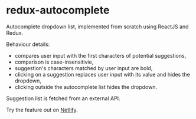 # redux-autocomplete
 
Autocomplete dropdown list, implemented from scratch using ReactJS and Redux.

Behaviour details:
- compares user input with the first characters of potential suggestions,
- comparison is case-insensitivie,
- suggestion's characters matched by user input are bold,
- clicking on a suggestion replaces user input with its value and hides the dropdown,
- clicking outside the autocomplete list hides the dropdown.

Suggestion list is fetched from an external API.

Try the feature out on [Netlify](https://dreamy-ride-0d6a7a.netlify.app/).